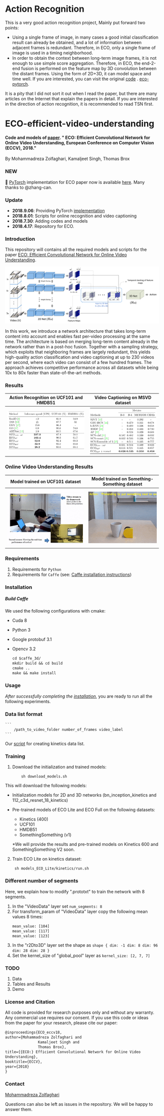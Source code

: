 # Action Recognition
This is a very good action recognition project, 
Mainly put forward two points:
- Using a single frame of image, in many cases a good initial classification result can already be obtained, and a lot of information between adjacent frames is redundant. Therefore, in ECO, only a single frame of image is used in a timing neighborhood.
- In order to obtain the context between long-term image frames, it is not enough to use simple score aggregation. Therefore, in ECO, the end-2-end fusion is performed on the feature map by 3D convolution between the distant frames.
Using the form of 2D+3D, it can model space and time well. If you are interested, you can visit the original [code](https://github.com/mzolfaghari/ECO-efficient-video-understanding) . 
[eco-pytorch](https://github.com/zhang-can/ECO-pytorch).

It is a pity that I did not sort it out when I read the paper, but there are many articles on the Internet that explain the papers in detail. If you are interested in the direction of action recognition, it is recommended to read TSN first.
# ECO-efficient-video-understanding
#### Code and models of [paper](https://arxiv.org/pdf/1804.09066.pdf). " ECO: Efficient Convolutional Network for Online Video Understanding, European Conference on Computer Vision (ECCV), 2018." 
 By Mohammadreza Zolfaghari, Kamaljeet Singh, Thomas Brox

### NEW
:snake: [PyTorch](https://github.com/mzolfaghari/ECO-pytorch) implementation for ECO paper now is available [here](https://github.com/mzolfaghari/ECO-pytorch). Many thanks to @zhang-can.


### Update
- **2018.9.06**: Providing PyTorch [implementation](https://github.com/mzolfaghari/ECO-pytorch)
- **2018.8.01**: Scripts for online recognition and video captioning
- **2018.7.30**: Adding codes and models
- **2018.4.17**: Repository for ECO.


### Introduction
This repository will contains all the required models and scripts for the paper [ECO: Efficient Convolutional Network for Online Video Understanding](https://arxiv.org/pdf/1804.09066.pdf).

![](doc_files/s_model.png)


In this work, we introduce a network architecture that takes long-term content into account and enables fast per-video processing at the same time. The architecture is based on merging long-term content already in the network rather than in a post-hoc fusion. Together with a sampling strategy, which exploits that neighboring frames are largely redundant, this yields high-quality action classification and video captioning at up to 230 videos per second, where each video can consist of a few hundred frames. The approach achieves competitive performance across all datasets while being 10x to 80x faster than state-of-the-art methods.


### Results 
Action Recognition on UCF101 and HMDB51           |  Video Captioning on MSVD dataset
:-------------------------:|:-------------------------:
![](doc_files/s_fig1.png)  |  ![](doc_files/s_fig2.png)

### Online Video Understanding Results 
Model trained on UCF101 dataset             |  Model trained on Something-Something dataset
:-------------------------:|:-------------------------:
![](doc_files/uc_gif1.gif)  |  ![](doc_files/sm_gif1.gif)

### Requirements
1. Requirements for `Python`
2. Requirements for `Caffe` (see: [Caffe installation instructions](http://caffe.berkeleyvision.org/installation.html))

### Installation
##### Build Caffe
We used the following configurations with cmake:
- Cuda 8
- Python 3
- Google protobuf 3.1
- Opencv 3.2

    ```Shell
    cd $caffe_3d/
    mkdir build && cd build
    cmake .. 
    make && make install
    ```

### Usage

*After successfully completing the [installation](#installation)*, you are ready to run all the following experiments.

### Data list format
	```
        /path_to_video_folder number_of_frames video_label
	```
Our [script](https://github.com/mzolfaghari/ECO-efficient-video-understanding/blob/master/scripts/create_lists/create_list_kinetics.m) for creating kinetics data list.

### Training
1. Download the initialization and trained models:

	```Shell
        sh download_models.sh
	```
 This will download the following models:
 - Initialization models for 2D and 3D networks (bn_inception_kinetics and 112_c3d_resnet_18_kinetics)
 - Pre-trained models of ECO Lite and ECO Full on the following datasets:
   - Kinetics (400)
   - UCF101
   - HMDB51
   - SomethingSomething (v1)

   *We will provide the results and pre-trained models on Kinetics 600 and SomethingSomething V2 soon.
 
2. Train ECO Lite on kinetics dataset:
 
	
        sh models_ECO_Lite/kinetics/run.sh
	
### Different number of segments
Here, we explain how to modify ".prototxt" to train the network with 8 segments. 
1. In the "VideoData" layer set ```num_segments: 8``` 
2. For transform_param of "VideoData" layer copy the following mean values 8 times:
    ```
    mean_value: [104]
    mean_value: [117]
    mean_value: [123]
    ```
3. In the "r2Dto3D" layer set the shape as ```shape { dim: -1 dim: 8 dim: 96 dim: 28 dim: 28 }```
4. Set the kernel_size of "global_pool" layer as ```kernel_size: [2, 7, 7]```

 
### TODO
1. Data
2. Tables and Results
3. Demo


### License and Citation
All code is provided for research purposes only and without any warranty. Any commercial use requires our consent. If you use this code or ideas from the paper for your research, please cite our paper:
```
@inproceedings{ECO_eccv18,
author={Mohammadreza Zolfaghari and
               Kamaljeet Singh and
               Thomas Brox},
title={{ECO:} Efficient Convolutional Network for Online Video Understanding},	       
booktitle={ECCV},
year={2018}
}
```

### Contact

  [Mohammadreza Zolfaghari](https://github.com/mzolfaghari/ECO_efficient_video_understanding)

  Questions can also be left as issues in the repository. We will be happy to answer them.
